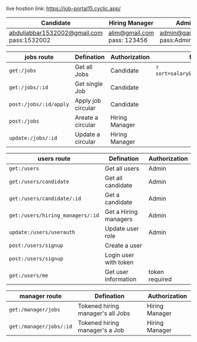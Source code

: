 live hostion link: https://job-portal15.cyclic.app/

| Candidate | Hiring Manager |Admin|
|--|--|--|
| abduljabbar1532002@gmail.com pass:1532002 | alim@gmail.com pass: 123456|admin@gamil.com pass:Admin123#


|   jobs route   		| Defination   |Authorization |filter|
|-----------------------|--------------|--------------|--------------|
|`get:/jobs`    		|Get all Jobs    |Candidate	  |`?sort=salary&location=Uttara`|
|`get:/jobs/:id`  		|Get single Job |Candidate 	  |
|`post:/jobs/:id/apply` |Apply job circular |Candidate     |
|`post:/jobs`  			|Areate a circular    |Hiring Manager|
|`update:/jobs/:id`  	|Update a circular    |Hiring Manager|


|      users route               |Defination    	|Authorization |
|--------------------------------|------------------|--------------|
|`get:/users`               	 |Get all users        |Admin         |
|`get:/users/candidate   `       |Get all candidate   |Admin       |
|`get:/users/candidate/:id`      |Get a candidate     |Admin         |
|`get:/users/hiring_managers/:id`|Get a Hiring managers |Admin        |
|`update:/users/userauth`        |Update user role        |Admin       |
|`post:/users/signup`            |Create a user       |
|`post:/users/signup`            |Login user with token|
|`get:/users/me`                 |Get user information | token required

|          manager route    |Defination    |Authorization |
|---------------------------|--------------|--------------|
|`get:/manager/jobs`        |Tokened hiring manager's all Jobs |Hiring Manager|
|`get:/manager/jobs/:id`    |Tokened hiring manager's a Job     |Hiring Manager|



